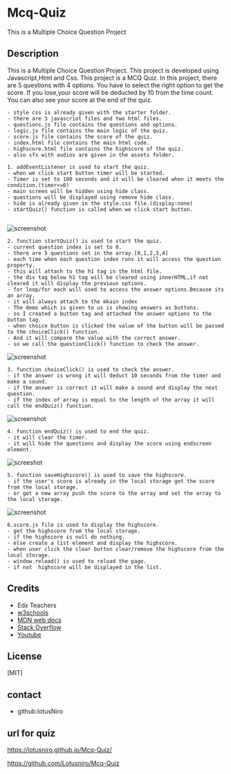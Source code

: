 # Mcq-Quiz
This is a Multiple Choice Question Project

## Description
This is a Multiple Choice Question Project. This project is developed using Javascript,Html and Css. This project is a MCQ Quiz. In this project, there are 5 questions with 4 options. You have to select the right option to get the score. If you lose,your score will be deducted by 10 from the time count.
You can also see your score at the end of the quiz.

```
- style css is already given with the starter folder.
- there are 3 javascriot files and two html files.
- questions.js file contains the questions and options.
- logic.js file contains the main logic of the quiz.
- score.js file contains the score of the quiz.
- index.html file contains the main html code.
- highscore.html file contains the highscore of the quiz.
- also sfx with audios are given in the assets folder.
```

```
1. addEventListener is used to start the quiz.
- when we click start button timer will be started.
- Timer is set to 100 seconds and it will be cleared when it meets the condition.(timer<=0)
- main screen will be hidden using hide class.
- questions will be displayed using remove hide class.
- hide is already given in the style.css file.(display:none)
- startQuiz() function is called when we click start button.


```
![screenshot
](https://github.com/Lotusniro/Mcq-Quiz/blob/main/assets/screenshots/Screenshot%202024-01-14%20at%2016.42.39.png)

```
2. function startQuiz() is used to start the quiz.
- current question index is set to 0.
- there are 5 questions set in the array.[0,1,2,3,4]
- each time when each question index runs it will access the question property.
- this will attach to the h1 tag in the html file.
- the div tag below h1 tag will be cleared using innerHTML,if not cleared it will display the previous options.
- for loop/for each will used to access the answer options.Because its an array.
- it will always attach to the mkain index
- The demo which is given to us is showing answers as buttons.
- so I created a button tag and attached the answer options to the button tag.
- when choice button is clicked the value of the button will be passed to the choiceClick() function.
- And it will compare the value with the correct answer.
- so we call the questionClick() function to check the answer.

```
![screenshot
](https://github.com/Lotusniro/Mcq-Quiz/blob/main/assets/screenshots/Screenshot%202024-01-14%20at%2016.42.12.png)


```
3. function choiceClick() is used to check the answer.
- if the answer is wrong it will deduct 10 seconds from the timer and make a sound.
- if the answer is correct it will make a sound and display the next question.
- if the index of array is equal to the length of the array it will call the endQuiz() function.
```
![screenshot
](https://github.com/Lotusniro/Mcq-Quiz/blob/main/assets/screenshots/Screenshot%202024-01-14%20at%2016.42.20.png)

```
4. function endQuiz() is used to end the quiz.
- it will clear the timer.
- it will hide the questions and display the score using endscreen element.
```
![screeshot
](https://github.com/Lotusniro/Mcq-Quiz/blob/main/assets/screenshots/Screenshot%202024-01-14%20at%2016.42.51.png)

```
5. function saveHighscore() is used to save the highscore.
- if the user's score is already in the local storage get the score from the local storage.
- or get a new array push the score to the array and set the array to the local storage.

```
![screenshot
](https://github.com/Lotusniro/Mcq-Quiz/blob/main/assets/screenshots/Screenshot%202024-01-14%20at%2016.43.03.png)

```
6.score.js file is used to display the highscore.
- get the highscore from the local storage.
- if the highscore is null do nothing.
- else create a list element and display the highscore.
- when user click the clear button clear/remove the highscore from the local storage.
- window.reload() is used to reload the page.
- if not  highscore will be displayed in the list.
```

## Credits
- Edx Teachers
- [w3schools](https://www.w3schools.com/)
- [MDN web docs](https://developer.mozilla.org/en-US/)
- [Stack Overflow](https://stackoverflow.com/)
- [Youtube](https://www.youtube.com/)


## License
[MIT]

## contact
- github:lotusNiro
## url for quiz
[
](https://lotusniro.github.io/Mcq-Quiz/)https://lotusniro.github.io/Mcq-Quiz/

[
](https://github.com/Lotusniro/Mcq-Quiz)https://github.com/Lotusniro/Mcq-Quiz


